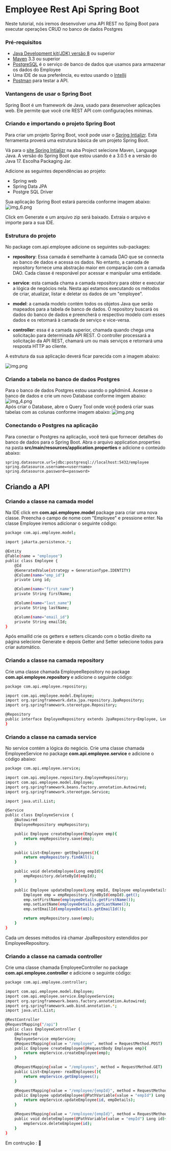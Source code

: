 # Employee Rest Api Spring Boot

Neste tutorial, nós iremos desenvolver uma API REST no Sping Boot para executar operações CRUD no banco de dados Postgres

### Pré-requisitos

* [Java Development kit(JDK) versão 8](https://www.oracle.com/java/technologies/downloads/) ou superior
* [Maven](https://maven.apache.org/download.cgi) 3.3 ou superior
* [PostgreSQL](https://www.postgresql.org/) é o serviço de banco de dados que usamos para armazenar os dados do Employee
* Uma IDE de sua preferência, eu estou usando o [Intellij](https://www.jetbrains.com/idea/download/#section=windows)
* [Postman](https://www.postman.com/downloads/) para testar a API. 

### Vantangens de usar o Spring Boot
Spring Boot é um framework de Java, usado para desenvolver aplicações web. Ele permite que você crie REST API com configurações
mínimas. 

### Criando e importando o projeto Spring Boot

Para criar um projeto Spring Boot, você pode usar o [Spring Intializr](https://start.spring.io/). Esta ferramenta proverá 
uma estrutura básica de um projeto Spring Boot.

Vá para o [site Spring Intializr](https://start.spring.io/) na aba Project selecione Maven, Language Java. A versão do
Spring Boot que estou usando é a 3.0.5 e a versão do Java 17. Escolha Packaging Jar.

Adicione as seguintes dependências ao projeto:
* Spring web
* Spring Data JPA
* Postgre SQL Driver

Sua aplicação Spring Boot estará parecida conforme imagem abaixo:
![img_6.png](img/img_6.png)

Click em Generate e um arquivo zip será baixado. Extraia o arquivo e importe para a sua IDE. 

### Estrutura do projeto

No package com.api.employee adicione os seguintes sub-packages:
* **repository**: Essa camada é semelhante à camada DAO que se connecta ao banco de dados e acessa os dados.
No entanto, a camada de repository fornece uma abstração maior em comparação com a camada DAO. Cada classe é
responável por acessar e manipular uma entidade. 

* **service**: esta camada chama a camada repository para obter e executar a lógica de negócios nela. Nesta api
estamos executando os métodos de criar, atualizar, listar e deletar os dados de um "employee".

* **model**: a camada modelo contém todos os objetos Java que serão mapeados para a tabela de banco de dados.
O repository buscará os dados do banco de dados e preencherá o respectivo modelo com esses dados e os retornará
à camada de serviço e vice-versa.

* **controller**: essa é a camada superior, chamada quando chega uma solicitação para determinada API REST. O
controller processará a solicitação da API REST, chamará um ou mais serviços e retornará uma resposta HTTP ao cliente.

A estrutura da sua aplicação deverá ficar parecida com a imagem abaixo:

![img.png](img/img.png)

### Criando a tabela no banco de dados Postgres
Para o banco de dados Postgres estou usando o pgAdmin4. Acesse o banco de dados e crie um novo Database conforme imgem
abaixo:
![img_4.png](img/img_4.png)<br/>
Após criar o Database, abre o Query Tool onde você poderá criar suas tabelas com as colunas conforme imagem abaixo:
![img.png](img/img_7.png)
### Conectando o Postgres na aplicação

Para conectar o Postgres na aplicação, você terá que fornecer detalhes do banco de dados para o Spring Boot. 
Abra o arquivo application.properties na pasta **src/main/resources/application.properties** e adicione o conteúdo abaixo:

```
spring.datasource.url=jdbc:postgresql://localhost:5432/employee
spring.datasource.username=<userrname>
spring.datasource.password=<password>
````

## Criando a API

### Criando a classe na camada model
Na IDE click em **com.api.employee.model** package para criar uma nova classe. Preencha o campo de nome com "Employee" e
pressione enter.
Na classe Employee iremos adicionar o seguinte código:

```bash
package com.api.employee.model;

import jakarta.persistence.*;

@Entity
@Table(name = "employee")
public class Employee {
    @Id
    @GeneratedValue(strategy = GenerationType.IDENTITY)
    @Column(name="emp_id")
    private Long id;

    @Column(name="first_name")
    private String firstName;

    @Column(name="last_name")
    private String lastName;

    @Column(name="email_id")
    private String emailId;
}
````

Após emailId crie os getters e setters clicando com o botão direito na página selecione Generate e depois Getter and Setter
selecione todos para criar automático.

### Criando a classe na camada repository
Crie uma classe chamada EmployeeRepository no package **com.api.employee.repository** e adicione o seguinte código:

```bash
package com.api.employee.repository;

import com.api.employee.model.Employee;
import org.springframework.data.jpa.repository.JpaRepository;
import org.springframework.stereotype.Repository;

@Repository
public interface EmployeeRepository extends JpaRepository<Employee, Long> {
}

```
### Criando a classe na camada service

No service contém a lógica do negócio. Crie uma classe chamada EmployeeService no package **com.api.employee.service**
e adicione o código abaixo:

````bash
package com.api.employee.service;

import com.api.employee.repository.EmployeeRepository;
import com.api.employee.model.Employee;
import org.springframework.beans.factory.annotation.Autowired;
import org.springframework.stereotype.Service;

import java.util.List;

@Service
public class EmployeeService {
    @Autowired
    EmployeeRepository empRepository;

    public Employee createEmployee(Employee emp){
        return empRepository.save(emp);
    }

    public List<Employee> getEmployees(){
        return empRepository.findAll();
    }

    public void deleteEmployee(Long empId){
        empRepository.deleteById(empId);
    }

    public Employee updateEmployee(Long empId, Employee employeeDetails){
        Employee emp = empRepository.findById(empId).get();
        emp.setFirstName(employeeDetails.getFirstName());
        emp.setLastName(employeeDetails.getLastName());
        emp.setEmailId(employeeDetails.getEmailId());

        return empRepository.save(emp);
    }
}
````
Cada um desses métodos irá chamar JpaRepository estendidos por EmployeeRepository.

### Criando a classe na camada controller

Crie uma classe chamada EmployeeController no package **com.api.employee.controller** e adicione o seguinte código:

````bash
package com.api.employee.controller;

import com.api.employee.model.Employee;
import com.api.employee.service.EmployeeService;
import org.springframework.beans.factory.annotation.Autowired;
import org.springframework.web.bind.annotation.*;
import java.util.List;

@RestController
@RequestMapping("/api")
public class EmployeeController {
    @Autowired
    EmployeeService empService;
    @RequestMapping(value = "/employee", method = RequestMethod.POST)
    public Employee createEmployee(@RequestBody Employee emp){
        return empService.createEmployee(emp);
    }

    @RequestMapping(value = "/employees", method = RequestMethod.GET)
    public List<Employee> readEmployees(){
        return empService.getEmployees();
    }

    @RequestMapping(value = "/employee/{empId}", method = RequestMethod.PUT)
    public Employee updateEmployee(@PathVariable(value = "empId") Long id, @RequestBody Employee empDetails ){
        return empService.updateEmployee(id, empDetails);
    }

    @RequestMapping(value = "/employee/{empId}", method = RequestMethod.DELETE)
    public void deleteEmployee(@PathVariable(value = "empId") Long id){
        empService.deleteEmployee(id);
    }
}

````

Em contrução :	🚧